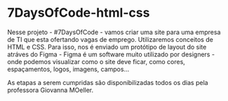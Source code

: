 # 7DaysOfCode-html-css
 
Nesse projeto - #7DaysOfCode - vamos criar uma site para uma empresa de TI que esta ofertando vagas de emprego. 
Utilizaremos conceitos de HTML e CSS.
Para isso, nos é enviado um protótipo de layout do site atráves do Figma - Figma é um software muito utilizado por designers - onde podemos visualizar como o site deve ficar, como cores, espaçamentos, logos, imagens, campos...

As etapas a serem cumpridas são disponibilizadas todos os dias pela professora Giovanna MOeller.
